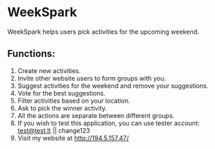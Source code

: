 # WeekSpark

WeekSpark helps users pick activities for the upcoming weekend.

## Functions:
1. Create new activities.
2. Invite other website users to form groups with you.
3. Suggest activities for the weekend and remove your suggestions.
5. Vote for the best suggestions.
6. Filter activities based on your location.
7. Ask to pick the winner activity.
8. All the actions are separate between different groups.
9. If you wish to test this application, you can use tester account: test@test.lt || change123
10. Visit my website at http://194.5.157.47/